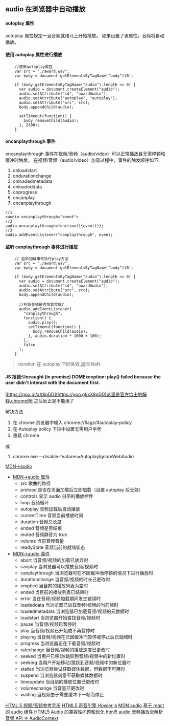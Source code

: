 ## audio 在浏览器中自动播放

#### autoplay 属性

autoplay 属性规定一旦音频就绪马上开始播放。
如果设置了该属性，音频将自动播放。

#### 使用 autoplay 属性进行播放

```
    //使用autoplay属性
    var src = "./award.wav";
    var body = document.getElementsByTagName("body")[0];

    if (body.getElementsByTagName("audio").length <= 0) {
      var audio = document.createElement("audio");
      audio.setAttribute("id", "awardAudio");
      audio.setAttribute("autoplay", "autoplay");
      audio.setAttribute("src", src);
      body.appendChild(audio);

      setTimeout(function() {
        body.removeChild(audio);
      }, 2300);
    }

```

#### oncanplaythrough 事件

oncanplaythrough 事件在视频/音频（audio/video）可以正常播放且无需停顿和缓冲时触发。
在视频/音频（audio/video）加载过程中，事件的触发顺序如下:

1. onloadstart
2. ondurationchange
3. onloadedmetadata
4. onloadeddata
5. onprogress
6. oncanplay
7. oncanplaythrough

```
//1
<audio oncanplaythrough="event">
//2
audio.oncanplaythrough=function(){event()};
//3
audio.addEventListener("canplaythrough", event;
```

#### 监听 canplaythrough 事件进行播放

```
    // 监听加载事件执行play方法
    var src = "./award.wav";
    var body = document.getElementsByTagName("body")[0];

    if (body.getElementsByTagName("audio").length <= 0) {
      var audio = document.createElement("audio");
      audio.setAttribute("id", "awardAudio");
      audio.setAttribute("src", src);
      body.appendChild(audio);

      //判断音频是否加载完成?
      audio.addEventListener(
        "canplaythrough",
        function() {
          audio.play();
          setTimeout(function() {
            body.removeChild(audio);
          }, audio.duration * 1000 + 100);
        },
        false
      );
    }
```

> duration 在 autoplay 下回失效,返回 NaN

#### JS 报错:Uncaught (in promise) DOMException: play() failed because the user didn't interact with the document first.

[https://goo.gl/xX8pDD](https://goo.gl/xX8pDD)这里是官方给出的解释,chrome66 之后反正是不能用了

解决方法

1. 在 chrome 浏览器中输入 chrome://flags/#autoplay-policy
2. 在 Autoplay policy 下拉中设置无需用户手势
3. 重启 chrome

或

1. chrome.exe --disable-features=AutoplayIgnoreWebAudio

[MDN->audio](https://developer.mozilla.org/zh-CN/docs/Web/HTML/Element/audio)

- [MDN->audio 属性](https://developer.mozilla.org/zh-CN/docs/Web/HTML/Element/audio)
  - src 歌曲的路径
  - preload 是否在页面加载后立即加载（设置 autoplay 后无效）
  - controls 显示 audio 自带的播放控件
  - loop 音频循环
  - autoplay 音频加载后自动播放
  - currentTime 音频当前播放时间
  - duration 音频总长度
  - ended 音频是否结束
  - muted 音频静音为 true
  - volume 当前音频音量
  - readyState 音频当前的就绪状态
- [MDN->audio 事件](https://developer.mozilla.org/en-US/docs/Web/Guide/Events/Media_events)
  - abort 当音频/视频的加载已放弃时
  - canplay 当浏览器可以播放音频/视频时
  - canplaythrough 当浏览器可在不因缓冲而停顿的情况下进行播放时
  - durationchange 当音频/视频的时长已更改时
  - emptied 当目前的播放列表为空时
  - ended 当目前的播放列表已结束时
  - error 当在音频/视频加载期间发生错误时
  - loadeddata 当浏览器已加载音频/视频的当前帧时
  - loadedmetadata 当浏览器已加载音频/视频的元数据时
  - loadstart 当浏览器开始查找音频/视频时
  - pause 当音频/视频已暂停时
  - play 当音频/视频已开始或不再暂停时
  - playing 当音频/视频在已因缓冲而暂停或停止后已就绪时
  - progress 当浏览器正在下载音频/视频时
  - ratechange 当音频/视频的播放速度已更改时
  - seeked 当用户已移动/跳跃到音频/视频中的新位置时
  - seeking 当用户开始移动/跳跃到音频/视频中的新位置时
  - stalled 当浏览器尝试获取媒体数据，但数据不可用时
  - suspend 当浏览器刻意不获取媒体数据时
  - timeupdate 当目前的播放位置已更改时
  - volumechange 当音量已更改时
  - waiting 当视频由于需要缓冲下一帧而停止

[HTML 5 视频/音频参考手册](http://www.w3school.com.cn/html5/html5_ref_audio_video_dom.asp)
[HTML5 声音引擎 Howler.js](https://github.com/goldfire/howler.js)
[MDN audio](https://developer.mozilla.org/zh-CN/docs/Web/HTML/Element/audio)
[基于 react 的 audio 组件](https://segmentfault.com/a/1190000007770098)
[HTML5 Audio 的兼容性问题和优化](https://www.codercto.com/a/44412.html)
[html5 audio 音频播放全解析](https://www.cnblogs.com/leinov/p/3896772.html)
[音频 API => AudioContext](https://www.jianshu.com/p/ee1ad766d8a7)
